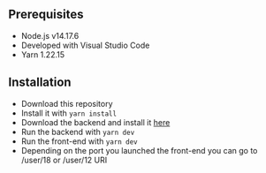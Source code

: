 ## Prerequisites

- Node.js v14.17.6
- Developed with Visual Studio Code
- Yarn 1.22.15

## Installation

- Download this repository
- Install it with `yarn install`
- Download the backend and install it [here](https://github.com/OpenClassrooms-Student-Center/P9-front-end-dashboard)
- Run the backend with `yarn dev`
- Run the front-end with `yarn dev`
- Depending on the port you launched the front-end you can go to /user/18 or /user/12 URI
